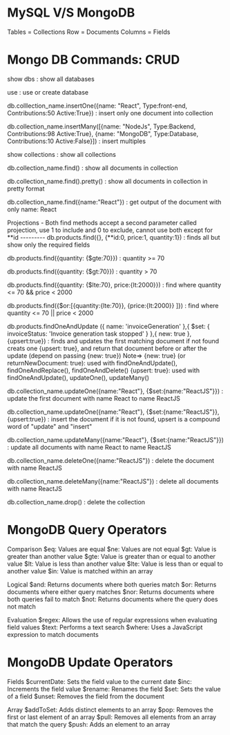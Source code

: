 # MySQL V/S MongoDB

Tables = Collections
Row = Documents
Columns = Fields

# Mongo DB Commands: CRUD

show dbs : show all databases

use <dbname> : use or create database

db.colllection_name.insertOne({name: "React", Type:front-end, Contributions:50 Active:True}) : insert only one document into collection

db.collection_name.insertMany([{name: "NodeJs", Type:Backend, Contributions:98 Active:True}, {name: "MongoDB", Type:Database, Contributions:10 Active:False}]) : insert multiples

show collections : show all collections

db.collection_name.find() : show all documents in collection

db.collection_name.find().pretty() : show all documents in collection in pretty format

db.collection_name.find({name:"React"}) : get output of the document with only name: React

Projections - Both find methods accept a second parameter called projection, use 1 to include and 0 to exclude, cannot use both except for **id ---------
db.products.find({}, {**id:0, price:1, quantity:1}) : finds all but show only the required fields

db.products.find({quantity: {$gte:70}}) : quantity >= 70

db.products.find({quantity: {$gt:70}}) : quantity > 70

db.products.find({quantity: {$lte:70}, price:{lt:2000}}) : find where quantity <= 70 && price < 2000

db.products.find({$or:[{quantity:{lte:70}}, {price:{lt:2000}} ]}) : find where quantity <= 70 || price < 2000

db.products.findOneAndUpdate ({ name: 'invoiceGeneration' },{ $set: { invoiceStatus: 'Invoice generation task stopped' } },{ new: true }, {upsert:true}) : finds and updates the first matching document if not found creats one {upsert: true}, and return that document before or after the update (depend on passing {new: true})
Note=> {new: true} (or returnNewDocument: true): used with findOneAndUpdate(), findOneAndReplace(), findOneAndDelete() 
{upsert: true}: used with findOneAndUpdate(), updateOne(), updateMany()

db.collection_name.updateOne({name:"React"}, {$set:{name:"ReactJS"}}) : update the first document with name React to name ReactJS

db.collection_name.updateOne({name:"React"}, {$set:{name:"ReactJS"}}, {upsert:true}) : insert the document if it is not found, upsert is a compound word of "update" and "insert"

db.collection_name.updateMany({name:"React"}, {$set:{name:"ReactJS"}}) : update all documents with name React to name ReactJS

db.collection_name.deleteOne({name:"ReactJS"}) : delete the document with name ReactJS

db.collection_name.deleteMany({name:"ReactJS"}) : delete all documents with name ReactJS

db.collection_name.drop() : delete the collection

# MongoDB Query Operators

Comparison
$eq: Values are equal
$ne: Values are not equal
$gt: Value is greater than another value
$gte: Value is greater than or equal to another value
$lt: Value is less than another value
$lte: Value is less than or equal to another value
$in: Value is matched within an array

Logical
$and: Returns documents where both queries match
$or: Returns documents where either query matches
$nor: Returns documents where both queries fail to match
$not: Returns documents where the query does not match

Evaluation
$regex: Allows the use of regular expressions when evaluating field values
$text: Performs a text search
$where: Uses a JavaScript expression to match documents

# MongoDB Update Operators

Fields
$currentDate: Sets the field value to the current date
$inc: Increments the field value
$rename: Renames the field
$set: Sets the value of a field
$unset: Removes the field from the document

Array
$addToSet: Adds distinct elements to an array
$pop: Removes the first or last element of an array
$pull: Removes all elements from an array that match the query
$push: Adds an element to an array
